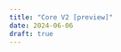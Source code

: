 ```yaml
---
title: "Core V2 [preview]"
date: 2024-06-06
draft: true
---
```


<!-- sources for the Core V2 single-page application are generated from the /svelte/core-v2 folder, then copied to /hugo/assets. -->
<!-- the timestamp shortcode is appended as a cache buster -->
<script type="module" src="/core/core-v2.js?t={{% timestamp %}}"></script>
<link rel="stylesheet" href="/core/core-v2.css?t={{% timestamp %}}">
<div id="app"></div>